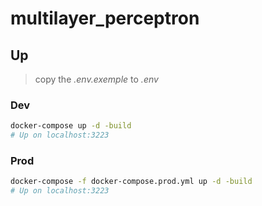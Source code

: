 # multilayer_perceptron

## Up

> copy the *.env.exemple* to *.env*

### Dev

```bash
docker-compose up -d -build
# Up on localhost:3223
```

### Prod

```bash
docker-compose -f docker-compose.prod.yml up -d -build
# Up on localhost:3223
```
